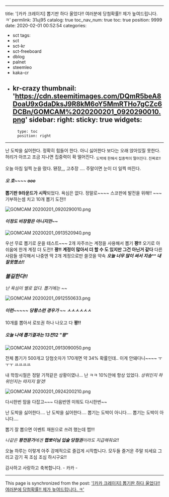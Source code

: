 
---
title: '[카카 크레이지] 뽑기판 하다 울었다!!   여러분에 당첨확률!!  제가 높여드립니다. ㅋ'
permlink: 31uj95
catalog: true
toc_nav_num: true
toc: true
position: 9999
date: 2020-02-01 00:52:54
categories:
- sct
tags:
- sct
- sct-kr
- sct-freeboard
- dblog
- palnet
- steemleo
- kaka-cr
- kr-crazy
thumbnail: 'https://cdn.steemitimages.com/DQmR5beA8DoaU9xGdaDksJ9R8kM6oY5MmRTHo7gCZc6DCBn/GOMCAM%2020200201_0920290010.png'
sidebar:
    right:
        sticky: true
widgets:
    -
        type: toc
        position: right
---


난 도박을 싫어한다.  정확히 힘들어 한다. 
아니 싫어한다 보다는 오래 앉아있질 못한다. 
허리가 아프고 조금 지나면 집중력이 확 떨어진다. 
<sub>도박에 한해서 집중력이 떨어진다.  진짜로!! </sub>

오늘 아침 일찍 눈을 떴다. 
됀장,,, 고추장 ....  주말이면 눈이 더 일찍 떠진다. 


#### *오 호~~~~ ooo*
**뽑기판 9라운드가 시작**되었다. 
욕심은 없다.  정말로~~~~ 
스코판에 발전을 위해!! ~~~  기부하는셈 치고 10개 뽑기 도전!!

![GOMCAM 20200201_0920290010.png](https://cdn.steemitimages.com/DQmR5beA8DoaU9xGdaDksJ9R8kM6oY5MmRTHo7gCZc6DCBn/GOMCAM%2020200201_0920290010.png)

#### *이정도 비장함은 아니지만~~*

![GOMCAM 20200201_0913520940.png](https://cdn.steemitimages.com/DQmfW1LVMZMr8rm652Z9qc76ybSQ9aT1pyGiT4HJbDCQKdB/GOMCAM%2020200201_0913520940.png)

우선 무료 뽑기로 운을 테스트~~~ 
2개 자주쓰는 계정을 사용해서 뽑기  **꽝!!**
오기로 아쉬움에 한개 계정 더 도전!! **꽝!!**
**계정이 많아서 더 할 수 도 있지만 그건 아닌거 같다**
다른 사람들 생각해서 나중엔 딱 2개 계정으로만 쓸것을 약속
***오늘 너무 많이 써서 지송^^  내 잘못했소!!*** 

### *불길한다!!*
*난 욕심이 별로 없다.  뽑기에는 ~~*

![GOMCAM 20200201_0912550633.png](https://cdn.steemitimages.com/DQmV6HGbzN1eDRPdD4Vo7TLZDKEJPfipsSRicRMA9inE1MS/GOMCAM%2020200201_0912550633.png)

#### *이런~~~~~  당황스런 경우가 ~~ ㅅㅅㅅㅅㅅㅅ*

10개를 뽑아서 로또권 하나 나오고 다 **꽝!!**
##### *오늘 나에 뽑기결과는  13전12 "꽝"*

![GOMCAM 20200201_0913090050.png](https://cdn.steemitimages.com/DQmfVbsXzeG8bP6aRP2dk4mEak75A3nxWdP1ZBRi9RFSLBF/GOMCAM%2020200201_0913090050.png)

전체 뽑기가 500개고 당첨숫자가 170개면 약 34% 확률인데..
이게 안돼다니~~~~   ㅜㅜㅜ ㅛㅛㅛㅛ 

내 학창시절은 정말 기적같은 상황이였나...
난 ㅋㅋ 10%안에 항상 있었다.  *상위인지 하위인지는 따지지 말것!*

![GOMCAM 20200201_0924200210.png](https://cdn.steemitimages.com/DQmeaTYxSZbzqavmUx5HQzs6kN6moDed9yw4HXCJvKJtgZA/GOMCAM%2020200201_0924200210.png)

다시한번 맘을 다잡고~~~
다음번엔  미워도 다시한번~~

난 도박을 싫어한다....  난 도박을 싫어한다....
뽑기는 도박이 아니다....  뽑기는 도박이 아니다....

뽑기 잘 뽑으면 이벤트 재원으로 쓰려 했는데 쩝!!!

*나같은 **꽝전문가**에겐  **햅뽀이님 입술 당첨권**이라도 지급해줘요!!* 

오늘 하루는 이렇게 아주 강제적으로 즐겁게 시작합니다. 
모두들 즐거운 주말 되세요
그리고 감기 꼭 조심 조심 하시구요!!

감사하고 사랑하고 축복합니다. -  카카 -

- - -

This page is synchronized from the post: ['[카카 크레이지] 뽑기판 하다 울었다!!   여러분에 당첨확률!!  제가 높여드립니다. ㅋ'](https://steemit.com/@kibumh/31uj95)
